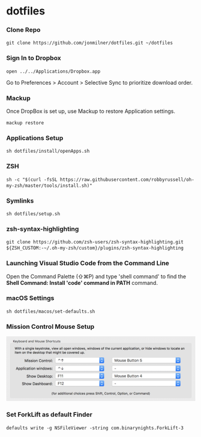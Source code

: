 # dotfiles

### Clone Repo
```shell
git clone https://github.com/jonmilner/dotfiles.git ~/dotfiles
```

### Sign In to Dropbox
```shell
open ../../Applications/Dropbox.app
```

Go to Preferences > Account > Selective Sync to prioritize download order.

### Mackup
Once DropBox is set up, use Mackup to restore Application settings.

```shell
mackup restore
```

### Applications Setup
```shell
sh dotfiles/install/openApps.sh
```

### ZSH
```shell
sh -c "$(curl -fsSL https://raw.githubusercontent.com/robbyrussell/oh-my-zsh/master/tools/install.sh)"
```

### Symlinks
```shell
sh dotfiles/setup.sh
```

### zsh-syntax-highlighting
```shell
git clone https://github.com/zsh-users/zsh-syntax-highlighting.git ${ZSH_CUSTOM:-~/.oh-my-zsh/custom}/plugins/zsh-syntax-highlighting
```

### Launching Visual Studio Code from the Command Line
Open the Command Palette (⇧⌘P) and type 'shell command' to find the **Shell Command: Install 'code' command in PATH** command.

### macOS Settings
```shell
sh dotfiles/macos/set-defaults.sh
```

### Mission Control Mouse Setup
![Mission Control Mouse Setup](mission-control-mouse-setup.png)


### Set ForkLift as default Finder
```shell
defaults write -g NSFileViewer -string com.binarynights.ForkLift-3
```
